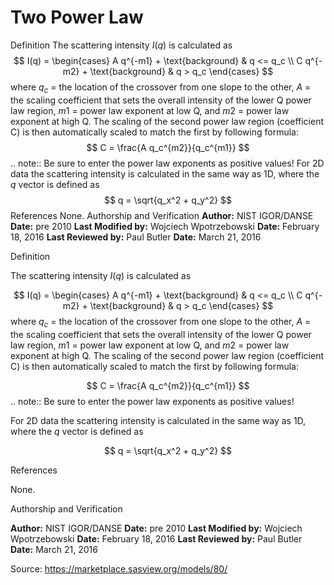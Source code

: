 # Two Power Law

Definition The scattering intensity $I(q)$ is calculated as $$  I(q) = \begin{cases} A q^{-m1} + \text{background} & q <= q_c \\ C q^{-m2} + \text{background} & q > q_c \end{cases} $$ where $q_c$ = the location of the crossover from one slope to the other, $A$ = the scaling coefficient that sets the overall intensity of the lower Q power law region, $m1$ = power law exponent at low Q, and $m2$ = power law exponent at high Q.  The scaling of the second power law region (coefficient C) is then automatically scaled to match the first by following formula: $$ C = \frac{A q_c^{m2}}{q_c^{m1}} $$ .. note::     Be sure to enter the power law exponents as positive values! For 2D data the scattering intensity is calculated in the same way as 1D, where the $q$ vector is defined as $$  q = \sqrt{q_x^2 + q_y^2} $$ References None. Authorship and Verification **Author:** NIST IGOR/DANSE **Date:** pre 2010 **Last Modified by:** Wojciech Wpotrzebowski **Date:** February 18, 2016 **Last Reviewed by:** Paul Butler **Date:** March 21, 2016

Definition

The scattering intensity $I(q)$ is calculated as

$$  I(q) = \begin{cases} A q^{-m1} + \text{background} & q <= q_c \\ C q^{-m2} + \text{background} & q > q_c \end{cases} $$ where $q_c$ = the location of the crossover from one slope to the other, $A$ = the scaling coefficient that sets the overall intensity of the lower Q power law region, $m1$ = power law exponent at low Q, and $m2$ = power law exponent at high Q.  The scaling of the second power law region (coefficient C) is then automatically scaled to match the first by following formula:

$$ C = \frac{A q_c^{m2}}{q_c^{m1}} $$ .. note::     Be sure to enter the power law exponents as positive values!

For 2D data the scattering intensity is calculated in the same way as 1D, where the $q$ vector is defined as

$$  q = \sqrt{q_x^2 + q_y^2} $$

References

None.

Authorship and Verification

**Author:** NIST IGOR/DANSE **Date:** pre 2010 **Last Modified by:** Wojciech Wpotrzebowski **Date:** February 18, 2016 **Last Reviewed by:** Paul Butler **Date:** March 21, 2016

Source: https://marketplace.sasview.org/models/80/
